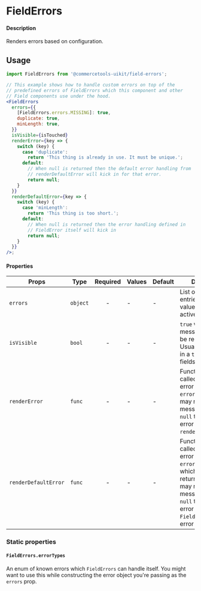 # FieldErrors

#### Description

Renders errors based on configuration.

## Usage

```jsx
import FieldErrors from '@commercetools-uikit/field-errors';

// This example shows how to handle custom errors on top of the
// predefined errors of FieldErrors which this component and other
// Field components use under the hood.
<FieldErrors
  errors={{
    [FieldErrors.errors.MISSING]: true,
    duplicate: true,
    minLength: true,
  }}
  isVisible={isTouched}
  renderError={key => {
    switch (key) {
      case 'duplicate':
        return 'This thing is already in use. It must be unique.';
      default:
        // When null is returned then the default error handling from
        // renderDefaultError will kick in for that error.
        return null;
    }
  }}
  renderDefaultError={key => {
    switch (key) {
      case 'minLength':
        return 'This thing is too short.';
      default:
        // When null is returned then the error handling defined in
        // FieldError itself will kick in
        return null;
    }
  }}
/>;
```

#### Properties

| Props                | Type     | Required | Values | Default | Description                                                                                                                                                                                                                               |
| -------------------- | -------- | :------: | ------ | ------- | ----------------------------------------------------------------------------------------------------------------------------------------------------------------------------------------------------------------------------------------- |
| `errors`             | `object` |    -     | -      | -       | List of errors. Only entries with truthy values will count as active errors.                                                                                                                                                              |
| `isVisible`          | `bool`   |    -     | -      | -       | `true` when the error messages should be rendered. Usually you'd pass in a `touched` state of fields.                                                                                                                                     |
| `renderError`        | `func`   |    -     | -      | -       | Function which gets called with each error key (from the `errors` prop) and may render an error message or return `null` to hand the error handling off to `renderDefaultError`.                                                          |
| `renderDefaultError` | `func`   |    -     | -      | -       | Function which gets called with each error key (from the `errors` prop) for which `renderError` returned `null`. It may render an error message or return `null` to hand the error handling off to `FieldError`s built-in error handling. |

### Static properties

#### `FieldErrors.errorTypes`

An enum of known errors which `FieldErrors` can handle itself. You might want to use this while constructing the error object you're passing as the `errors` prop.
